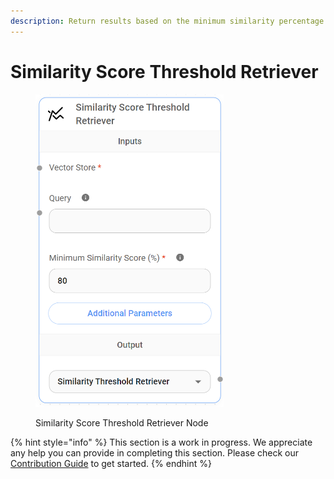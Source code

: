```yaml
---
description: Return results based on the minimum similarity percentage.
---
```


# Similarity Score Threshold Retriever

<figure><img src="../../../.gitbook/assets/image (147).png" alt="" width="301"><figcaption><p>Similarity Score Threshold Retriever Node</p></figcaption></figure>

{% hint style="info" %}
This section is a work in progress. We appreciate any help you can provide in completing this section. Please check our [Contribution Guide](broken-reference) to get started.
{% endhint %}
